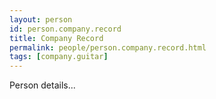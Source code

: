```yaml
---
layout: person
id: person.company.record
title: Company Record
permalink: people/person.company.record.html
tags: [company.guitar]
---
```


Person details...